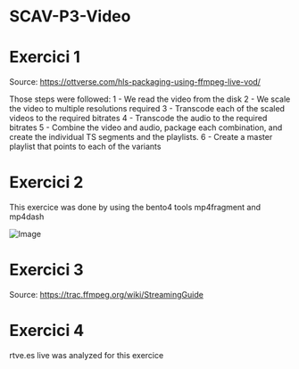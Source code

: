 # SCAV-P3-Video

# Exercici 1 

Source: https://ottverse.com/hls-packaging-using-ffmpeg-live-vod/

Those steps were followed:
1 - We read the video from the disk 
2 - We scale the video to multiple resolutions required 
3 - Transcode each of the scaled videos to the required bitrates 
4 - Transcode the audio to the required bitrates 
5 - Combine the video and audio, package each combination, and create the individual TS segments and the playlists. 
6 - Create a master playlist that points to each of the variants

# Exercici 2 

This exercice was done by using the bento4 tools mp4fragment and mp4dash

![Image](fragmentation_of_viedo.jpg)

# Exercici 3

Source: https://trac.ffmpeg.org/wiki/StreamingGuide

# Exercici 4

rtve.es live was analyzed for this exercice

